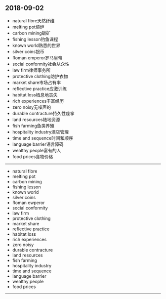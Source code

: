 2018-09-02
---
- natural fibre天然纤维
- melting pot熔炉
- carbon mining碳矿
- fishing lesson钓鱼课程
- known world熟悉的世界
- silver coins银币
- Roman emperor罗马皇帝
- social conformity社会从众性
- law firm律师事务所
- protective clothing防护衣物
- market share市场占有率
- reflective practice应激训练
- habitat loss栖息地丧失
- rich experiences丰富经历
- zero noisy无噪声的
- durable contracture持久性痉挛
- land resources陆地资源
- fish farming鱼类养殖
- hospitality industry酒店管理
- time and sequence时间和顺序
- language barrier语言障碍
- wealthy people富有的人
- food prices食物价格
---
- natural fibre 
- melting pot 
- carbon mining 
- fishing lesson 
- known world 
- silver coins 
- Roman ewperor 
- social conformity 
- law firm 
- protective clothing 
- market share 
- reflective practice 
- habitat loss 
- rich experiences 
- zero noisy
- durable contracture 
- land resources 
- fish farming 
- hospitality industry 
- time and sequence 
- language barrier 
- wealthy people 
- food prices 
---